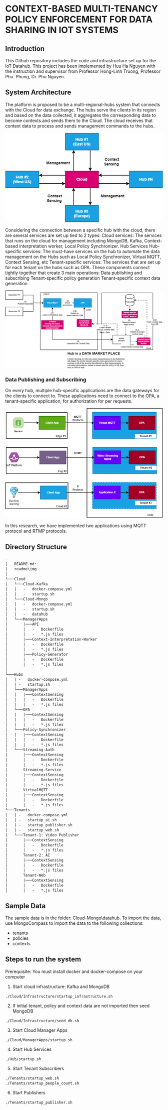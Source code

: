 # CONTEXT-BASED MULTI-TENANCY POLICY ENFORCEMENT FOR DATA SHARING IN IOT SYSTEMS

## Introduction

This Github repository includes the code and infrastructure set up for the IoT Datahub.
This project has been implemented by Huu Ha Nguyen with the instruction and supervisor from Professor Hong-Linh Truong, Professor Phu. Phung, Dr. Phu Nguyen.

## System Architecture

The platform is proposed to be a multi-regional-hubs system that connects with the Cloud for data exchange. The hubs serve the clients in its region and based on the data collected, it aggregates the corresponding data to become contexts and sends them to the Cloud. The cloud receives that context data to process and sends management commands to the hubs.

![Alt text](/readme/img/cloud-hubs-architecture.png?raw=true "Multiple region architecture")

Considering the connection between a specific hub with the cloud, there are several services are set up tied to 2 types:
Cloud services: The services that runs on the cloud for management including MongoDB, Kafka, Context-based interpretation worker, Local Policy Synchronizer.
Hub Services
Hub-specific services: The must-have services on the hub to automate the data management on the Hubs such as Local Policy Synchronizer, Virtual MQTT, Context Sensing, etc
Tenant-specific services: The services that are set up for each tenant on the hubs such as OPA.
These components connect tightly together that create 3 main operations:
Data publishing and subscribing
Tenant-specific policy generation
Tenant-specific context data generation

![Alt text](/readme/img/cloud-hub-architecture.png?raw=true "Cloud-Hub Architecture")

### Data Publishing and Subscribing

On every hub, multiple hub-specific applications are the data gateways for the clients to connect to. These applications need to connect to the OPA, a tenant-specific application, for authorization for per requests.

![Alt text](/readme/img/publish-subscribe-architecture.png?raw=true "Cloud-Hub Architecture")

In this research, we have implemented two applications using MQTT protocol and RTMP protocols.

## Directory Structure

```
.
│   README.md:
│   readme\img
│
└───Cloud
│   └───Cloud-Kafka
│   |   -   docker-compose.yml
│   |   -   startup.sh
│   └───Cloud-Mongo
│   |   -   docker-compose.yml
│   |   -   startup.sh
│   |   -   datahub
│   └───ManagerApps
│       |───API
│       |   -   Dockerfile
│       |   -   *.js files
│       |───Context-Interpretation-Worker
│       |   -   Dockerfile
│       |   -   *.js files
│       |───Policy-Generator
│       |   -   Dockerfile
│       |   -   *.js files
│
└───Hubs
│   | -   docker-compose.yml
│   | -   startup.sh
│   └───ManagerApps
│   |   |───ContextSensing
│   |   |   -   Dockerfile
│   |   |   -   *.js files
│   └───OPA
│   |   |───ContextSensing
│   |   |   -   Dockerfile
│   |   |   -   *.js files
│   └───Policy-Synchronizer
│   |   |───ContextSensing
│   |   |   -   Dockerfile
│   |   |   -   *.js files
│   └───Streaming-Auth
│       |───ContextSensing
│       |   -   Dockerfile
│       |   -   *.js files
│       Streaming-Service
│       |───ContextSensing
│       |   -   Dockerfile
│       |   -   *.js files
│       VirtualMQTT
│       |───ContextSensing
│       |   -   Dockerfile
│       |   -   *.js files
└───Tenants
│   | -   docker-compose.yml
│   | -   startup_ai.sh
│   | -   startup_publisher.sh
│   | -   startup_web.sh
│   └───Tenant-1: Video Publisher
│       |───ContextSensing
│       |   -   Dockerfile
│       |   -   *.js files
│       Tenant-2: AI
│       |───ContextSensing
│       |   -   Dockerfile
│       |   -   *.js files
│       Tenant-Web
│       |───ContextSensing
│       |   -   Dockerfile
│       |   -   *.js files

```

## Sample Data

The sample data is in the folder: Cloud-Mongo\datahub.
To import the data, use MongoCompass to import the data to the following collections:

-   tenants
-   policies
-   contexts

## Steps to run the system

Prerequisite: You must install docker and docker-compose on your computer

1. Start cloud infrastructure: Kafka and MongoDB

```
./Cloud/Infrastructure/startup_infrastructure.sh
```

2. If initial tenant, policy and context data are not imported then seed MongoDB

```
./Cloud/Infrastructure/seed_db.sh
```

3. Start Cloud Manager Apps

```
./Cloud/ManagerApps/startup.sh
```

4. Start Hub Services

```
./Hub/startup.sh
```

5. Start Tenant Subscribers

```
./Tenants/startup_web.sh
./Tenants/startup_people_count.sh
```

6. Start Publishers

```
./Tenants/startup_publisher.sh
```

